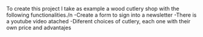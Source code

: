 To create this project I take as example a wood cutlery shop with the following functionalities./n
-Create a form to sign into a newsletter 
-There is a youtube video atached
-Diferent choices of cutlery, each one with their own price and advantajes
